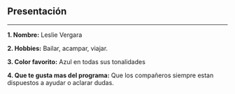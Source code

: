 ## Presentación
---

**1. Nombre:** Leslie Vergara

**2. Hobbies:** Bailar, acampar, viajar.

**3. Color favorito:** Azul en todas sus tonalidades

**4. Que te gusta mas del programa:** Que los compañeros siempre estan dispuestos a ayudar o aclarar dudas.